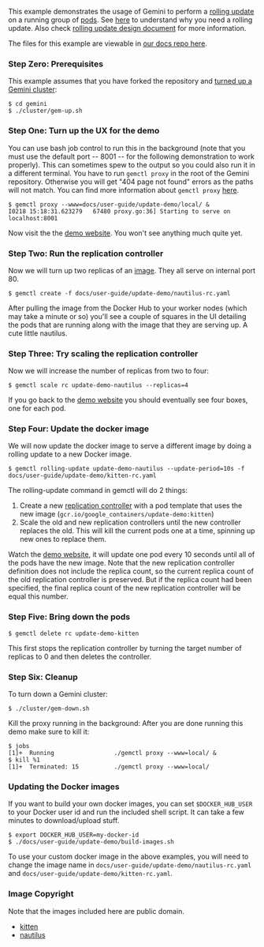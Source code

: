 ---
---


This example demonstrates the usage of Gemini to perform a [rolling update](/docs/user-guide/gemctl/gemctl_rolling-update/) on a running group of [pods](/docs/user-guide/pods/). See [here](/docs/user-guide/managing-deployments/#updating-your-application-without-a-service-outage) to understand why you need a rolling update. Also check [rolling update design document](https://github.com/gemini-project/gemini/blob/{{page.githubbranch}}/docs/design/simple-rolling-update.md) for more information.

The files for this example are viewable in [our docs repo
here](https://github.com/gemini-project/gemini.github.io/tree/{{page.docsbranch}}/docs/user-guide/update-demo).

### Step Zero: Prerequisites

This example assumes that you have forked the repository and [turned up a Gemini cluster](/docs/getting-started-guides/):

```shell
$ cd gemini
$ ./cluster/gem-up.sh
```

### Step One: Turn up the UX for the demo

You can use bash job control to run this in the background (note that you must use the default port -- 8001 -- for the following demonstration to work properly).
This can sometimes spew to the output so you could also run it in a different terminal. You have to run `gemctl proxy` in the root of the
Gemini repository. Otherwise you will get "404 page not found" errors as the paths will not match. You can find more information about `gemctl proxy`
[here](/docs/user-guide/gemctl/gemctl_proxy).

```shell
$ gemctl proxy --www=docs/user-guide/update-demo/local/ &
I0218 15:18:31.623279   67480 proxy.go:36] Starting to serve on localhost:8001
```

Now visit the the [demo website](http://localhost:8001/static).  You won't see anything much quite yet.

### Step Two: Run the replication controller

Now we will turn up two replicas of an [image](/docs/user-guide/images/).  They all serve on internal port 80.

```shell
$ gemctl create -f docs/user-guide/update-demo/nautilus-rc.yaml
```

After pulling the image from the Docker Hub to your worker nodes (which may take a minute or so) you'll see a couple of squares in the UI detailing the pods that are running along with the image that they are serving up.  A cute little nautilus.

### Step Three: Try scaling the replication controller

Now we will increase the number of replicas from two to four:

```shell
$ gemctl scale rc update-demo-nautilus --replicas=4
```

If you go back to the [demo website](http://localhost:8001/static/index.html) you should eventually see four boxes, one for each pod.

### Step Four: Update the docker image

We will now update the docker image to serve a different image by doing a rolling update to a new Docker image.

```shell
$ gemctl rolling-update update-demo-nautilus --update-period=10s -f docs/user-guide/update-demo/kitten-rc.yaml
```

The rolling-update command in gemctl will do 2 things:

1. Create a new [replication controller](/docs/user-guide/replication-controller/) with a pod template that uses the new image (`gcr.io/google_containers/update-demo:kitten`)
2. Scale the old and new replication controllers until the new controller replaces the old. This will kill the current pods one at a time, spinning up new ones to replace them.

Watch the [demo website](http://localhost:8001/static/index.html), it will update one pod every 10 seconds until all of the pods have the new image.
Note that the new replication controller definition does not include the replica count, so the current replica count of the old replication controller is preserved.
But if the replica count had been specified, the final replica count of the new replication controller will be equal this number.

### Step Five: Bring down the pods

```shell
$ gemctl delete rc update-demo-kitten
```

This first stops the replication controller by turning the target number of replicas to 0 and then deletes the controller.

### Step Six: Cleanup

To turn down a Gemini cluster:

```shell
$ ./cluster/gem-down.sh
```

Kill the proxy running in the background:
After you are done running this demo make sure to kill it:

```shell
$ jobs
[1]+  Running                 ./gemctl proxy --www=local/ &
$ kill %1
[1]+  Terminated: 15          ./gemctl proxy --www=local/
```

### Updating the Docker images

If you want to build your own docker images, you can set `$DOCKER_HUB_USER` to your Docker user id and run the included shell script. It can take a few minutes to download/upload stuff.

```shell
$ export DOCKER_HUB_USER=my-docker-id
$ ./docs/user-guide/update-demo/build-images.sh
```

To use your custom docker image in the above examples, you will need to change the image name in `docs/user-guide/update-demo/nautilus-rc.yaml` and `docs/user-guide/update-demo/kitten-rc.yaml`.

### Image Copyright

Note that the images included here are public domain.

* [kitten](http://commons.wikimedia.org/wiki/File:Kitten-stare.jpg)
* [nautilus](http://commons.wikimedia.org/wiki/File:Nautilus_pompilius.jpg)
